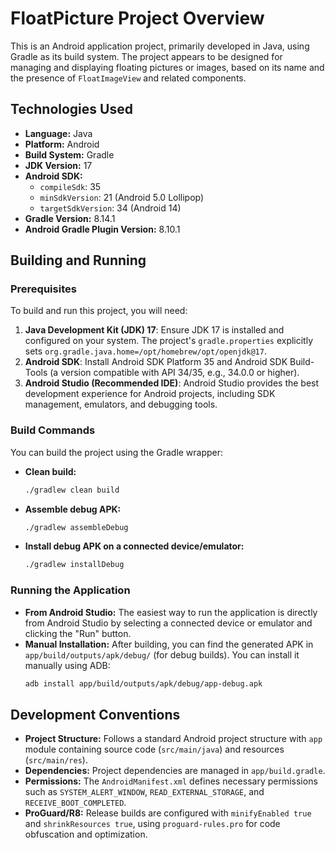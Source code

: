 # FloatPicture Project Overview

This is an Android application project, primarily developed in Java, using Gradle as its build system. The project appears to be designed for managing and displaying floating pictures or images, based on its name and the presence of `FloatImageView` and related components.

## Technologies Used

*   **Language:** Java
*   **Platform:** Android
*   **Build System:** Gradle
*   **JDK Version:** 17
*   **Android SDK:**
    *   `compileSdk`: 35
    *   `minSdkVersion`: 21 (Android 5.0 Lollipop)
    *   `targetSdkVersion`: 34 (Android 14)
*   **Gradle Version:** 8.14.1
*   **Android Gradle Plugin Version:** 8.10.1

## Building and Running

### Prerequisites

To build and run this project, you will need:

1.  **Java Development Kit (JDK) 17**: Ensure JDK 17 is installed and configured on your system. The project's `gradle.properties` explicitly sets `org.gradle.java.home=/opt/homebrew/opt/openjdk@17`.
2.  **Android SDK**: Install Android SDK Platform 35 and Android SDK Build-Tools (a version compatible with API 34/35, e.g., 34.0.0 or higher).
3.  **Android Studio (Recommended IDE)**: Android Studio provides the best development experience for Android projects, including SDK management, emulators, and debugging tools.

### Build Commands

You can build the project using the Gradle wrapper:

*   **Clean build:**
    ```bash
    ./gradlew clean build
    ```
*   **Assemble debug APK:**
    ```bash
    ./gradlew assembleDebug
    ```
*   **Install debug APK on a connected device/emulator:**
    ```bash
    ./gradlew installDebug
    ```

### Running the Application

*   **From Android Studio:** The easiest way to run the application is directly from Android Studio by selecting a connected device or emulator and clicking the "Run" button.
*   **Manual Installation:** After building, you can find the generated APK in `app/build/outputs/apk/debug/` (for debug builds). You can install it manually using ADB:
    ```bash
    adb install app/build/outputs/apk/debug/app-debug.apk
    ```

## Development Conventions

*   **Project Structure:** Follows a standard Android project structure with `app` module containing source code (`src/main/java`) and resources (`src/main/res`).
*   **Dependencies:** Project dependencies are managed in `app/build.gradle`.
*   **Permissions:** The `AndroidManifest.xml` defines necessary permissions such as `SYSTEM_ALERT_WINDOW`, `READ_EXTERNAL_STORAGE`, and `RECEIVE_BOOT_COMPLETED`.
*   **ProGuard/R8:** Release builds are configured with `minifyEnabled true` and `shrinkResources true`, using `proguard-rules.pro` for code obfuscation and optimization.
